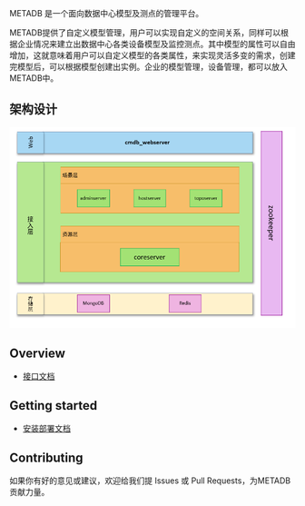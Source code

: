 METADB 是一个面向数据中心模型及测点的管理平台。



METADB提供了自定义模型管理，用户可以实现自定义的空间关系，同样可以根据企业情况来建立出数据中心各类设备模型及监控测点。其中模型的属性可以自由增加，这就意味着用户可以自定义模型的各类属性，来实现灵活多变的需求，创建完模型后，可以根据模型创建出实例。企业的模型管理，设备管理，都可以放入METADB中。



## 架构设计

![image](resources/images/Architecture.png)

## Overview

- [接口文档](docs/apidocs.md)



## Getting started

* [安装部署文档](docs/installation.md)



## Contributing

如果你有好的意见或建议，欢迎给我们提 Issues 或 Pull Requests，为METADB贡献力量。



